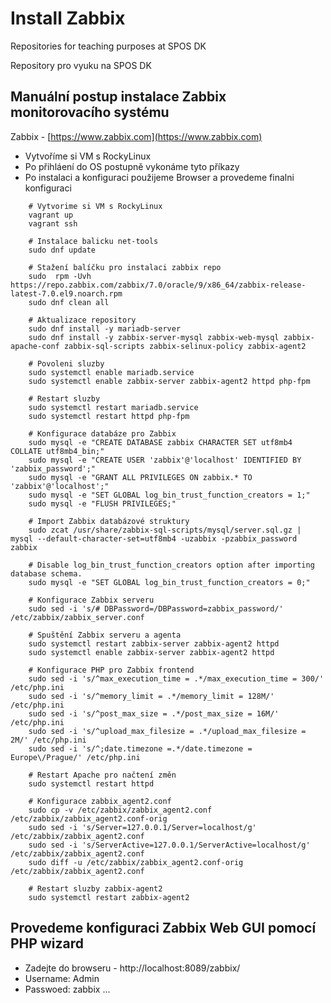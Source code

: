 # Install Zabbix
Repositories for teaching purposes at SPOS DK

Repository pro vyuku na SPOS DK

## Manuální postup instalace Zabbix monitorovacího systému 

Zabbix - [https://www.zabbix.com](https://www.zabbix.com)

- Vytvoříme si VM s RockyLinux
- Po přihláení do OS postupně vykonáme tyto příkazy
- Po instalaci a konfiguraci použijeme Browser a provedeme finalni konfiguraci

```console
    # Vytvorime si VM s RockyLinux
    vagrant up
    vagrant ssh

    # Instalace balicku net-tools
    sudo dnf update

    # Stažení balíčku pro instalaci zabbix repo
    sudo  rpm -Uvh https://repo.zabbix.com/zabbix/7.0/oracle/9/x86_64/zabbix-release-latest-7.0.el9.noarch.rpm
    sudo dnf clean all 

    # Aktualizace repository
    sudo dnf install -y mariadb-server
    sudo dnf install -y zabbix-server-mysql zabbix-web-mysql zabbix-apache-conf zabbix-sql-scripts zabbix-selinux-policy zabbix-agent2

    # Povoleni sluzby
    sudo systemctl enable mariadb.service
    sudo systemctl enable zabbix-server zabbix-agent2 httpd php-fpm 

    # Restart sluzby
    sudo systemctl restart mariadb.service
    sudo systemctl restart httpd php-fpm

    # Konfigurace databáze pro Zabbix
    sudo mysql -e "CREATE DATABASE zabbix CHARACTER SET utf8mb4 COLLATE utf8mb4_bin;"
    sudo mysql -e "CREATE USER 'zabbix'@'localhost' IDENTIFIED BY 'zabbix_password';"
    sudo mysql -e "GRANT ALL PRIVILEGES ON zabbix.* TO 'zabbix'@'localhost';"
    sudo mysql -e "SET GLOBAL log_bin_trust_function_creators = 1;"
    sudo mysql -e "FLUSH PRIVILEGES;"

    # Import Zabbix databázové struktury
    sudo zcat /usr/share/zabbix-sql-scripts/mysql/server.sql.gz | mysql --default-character-set=utf8mb4 -uzabbix -pzabbix_password zabbix

    # Disable log_bin_trust_function_creators option after importing database schema.
    sudo mysql -e "SET GLOBAL log_bin_trust_function_creators = 0;"

    # Konfigurace Zabbix serveru
    sudo sed -i 's/# DBPassword=/DBPassword=zabbix_password/' /etc/zabbix/zabbix_server.conf

    # Spuštění Zabbix serveru a agenta
    sudo systemctl restart zabbix-server zabbix-agent2 httpd
    sudo systemctl enable zabbix-server zabbix-agent2 httpd

    # Konfigurace PHP pro Zabbix frontend
    sudo sed -i 's/^max_execution_time = .*/max_execution_time = 300/' /etc/php.ini
    sudo sed -i 's/^memory_limit = .*/memory_limit = 128M/' /etc/php.ini
    sudo sed -i 's/^post_max_size = .*/post_max_size = 16M/' /etc/php.ini
    sudo sed -i 's/^upload_max_filesize = .*/upload_max_filesize = 2M/' /etc/php.ini
    sudo sed -i 's/^;date.timezone =.*/date.timezone = Europe\/Prague/' /etc/php.ini

    # Restart Apache pro načtení změn
    sudo systemctl restart httpd

    # Konfigurace zabbix_agent2.conf
    sudo cp -v /etc/zabbix/zabbix_agent2.conf /etc/zabbix/zabbix_agent2.conf-orig
    sudo sed -i 's/Server=127.0.0.1/Server=localhost/g' /etc/zabbix/zabbix_agent2.conf
    sudo sed -i 's/ServerActive=127.0.0.1/ServerActive=localhost/g' /etc/zabbix/zabbix_agent2.conf
    sudo diff -u /etc/zabbix/zabbix_agent2.conf-orig /etc/zabbix/zabbix_agent2.conf

    # Restart sluzby zabbix-agent2
    sudo systemctl restart zabbix-agent2
```
## Provedeme konfiguraci Zabbix Web GUI pomocí PHP wizard

- Zadejte do browseru - http://localhost:8089/zabbix/
- Username: Admin
- Passwoed: zabbix
...
